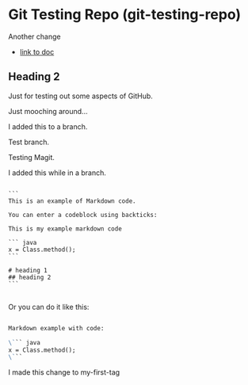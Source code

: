 # Git Testing Repo (git-testing-repo)

Another change

* [link to doc](sample.md)

## Heading 2

Just for testing out some aspects of GitHub.

Just mooching around...

I added this to a branch.

Test branch.

Testing Magit.

I added this while in a branch.

<pre lang="no-highlight">
<code>
```
This is an example of Markdown code.

You can enter a codeblock using backticks:

This is my example markdown code

``` java
x = Class.method();
```

# heading 1
## heading 2
```
</code>
</pre>

Or you can do it like this:

``` markdown

Markdown example with code:

\``` java
x = Class.method();
\```

```

I made this change to my-first-tag


